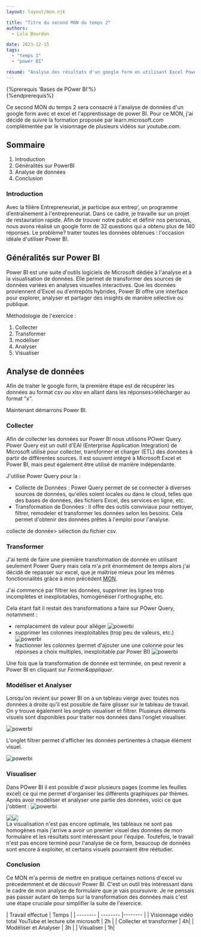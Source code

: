 ```yaml
---
layout: layout/mon.njk

title: "Titre du second MON du temps 2"
authors:
  - Lola Bourdon

date: 2023-12-15
tags: 
  - "temps 2"
  - "power BI"

résumé: "Analyse des résultats d'un google form en utilisant Excel Power BI"
---
```

{%prerequis 'Bases de POwer BI'%}  
{%endprerequis%}

Ce second MON du temps 2 sera consacré à l'analyse de données d'un google form avec et excel et l'apprentissage de power BI.
Pour ce MON, j'ai décidé de suivre la formation proposée par learn.microsoft.com complémentée par le visionnage de plusieurs vidéos sur youtube.com. 


## Sommaire 

1. Introduction
2. Généralités sur PowerBI
3. Analyse de données
4. Conclusion

### Introduction

Avec la filière Entrepreneuriat, je participe aux entrep', un programme d’entraînement à l'entrepreneuriat. Dans ce cadre, je travaille sur un projet de restauration rapide. Afin de trouver notre public et définir nos personas, nous avons réalisé un google form de 32 questions qui a obtenu plus de 140 réponses. Le problème? traiter toutes les données obtenues : l'occasion idéale d'utiliser Power BI.

## Généralités sur Power BI

Power BI est une suite d'outils logiciels de Microsoft dédiée à l'analyse et à la visualisation de données. Elle permet de transformer des sources de données variées en analyses visuelles interactives. Que les données proviennent d'Excel ou d'entrepôts hybrides, Power BI offre une interface pour explorer, analyser et partager des insights de manière sélective ou publique.

Méthodologie de l'exercice : 

1. Collecter
2. Transformer
3. modéliser
4. Analyser
5. Visualiser

## Analyse de données 

Afin de traiter le google form, la première étape est de récupérer les données au format csv ou xlsv en allant dans les réponses>télécharger au format "x".


Maintenant démarrons Power BI.

### Collecter 

Afin de collecter les données sur Power BI nous utilisons POwer Query.
Power Query est un outil d'EAI (Enterprise Application Integration) de Microsoft utilisé pour collecter, transformer et charger (ETL) des données à partir de différentes sources. Il est souvent intégré à Microsoft Excel et Power BI, mais peut également être utilisé de manière indépendante.

J'utilise Power Query pour la :

- Collecte de Données : Power Query permet de se connecter à diverses sources de données, qu'elles soient locales ou dans le cloud, telles que des bases de données, des fichiers Excel, des services en ligne, etc.
- Transformation de Données : Il offre des outils conviviaux pour nettoyer, filtrer, remodeler et transformer les données selon les besoins. Cela permet d'obtenir des données prêtes à l'emploi pour l'analyse.

collecte de donnée> sélection du fichier csv.

### Transformer

J'ai tenté de faire une première transformation de donnée en utilisant seulement Power Query mais cela m'a prit énormément de temps alors j'ai décidé de repasser sur excel, que je maîtrise mieux pour les mêmes fonctionnalités grâce à mon précédent [MON](https://francoisbrucker.github.io/do-it/promos/2023-2024/Lola-Bourdon/mon/temps-1.2/). 

J'ai commencé par filtrer les données, supprimer les lignes trop incomplètes et inexploitables, homogénéiser l'orthographe, etc.

Cela étant fait il restait des transformations a faire sur POwer Query, notamment :

- remplacement de valeur pour alléger
![powerbi](ecranremplacer.png)
- supprimer les colonnes inexploitables (trop peu de valeurs, etc.)
![powerbi](ecranchoisircolonne.png)
- fractionner les colonnes (permet d'ajouter une une colonne pour les réponses a choix multiples, inexploitable par Power BI)
![powerbi](ecranfrac.png)  

Une fois que la transformation de donnée est terminée, on peut revenir a Power BI en cliquant sur *Fermer&appliquer*.

### Modéliser et Analyser

Lorsqu'on revient sur power BI on a un tableau vierge avec toutes nos données à droite qu'il est possible de faire glisser sur le tableau de travail. On y trouve également les onglets visualiser et filtrer. Plusieurs éléments visuels sont disponibles pour traiter nos données dans l'onglet visualiser.

![powerbi](ecranpBI.png)  

L'onglet filtrer permet d'afficher les données pertinentes à chaque élément visuel.

![powerbi](ecrandecouverte.png) 


### Visualiser
Dans POwer BI il est possible d'avoir plusieurs pages (comme les feuilles excel) ce qui me permet d'organiser les différents graphiques par thèmes.
Après avoir modéliser et analyser une partie des données, voici ce que j'obtient : 
![powerbi](ecranfinmain.png)
<div style="display:flex">
<div><img src="ecranfinsport.png"></div>
<div><img src="ecranfinresto.png"></div>
</div>
La visualisation n'est pas encore optimale, les tableaux ne sont pas homogènes mais j'arrive a avoir un premier visuel des données de mon formulaire et les résultats sont intéressant pour l'équipe. Toutefois, le travail n'est pas encore terminé pour l'analyse de ce form, beaucoup de données sont encore à exploiter, et certains visuels pourraient être réétudier.

### Conclusion

Ce MON m'a permis de mettre en pratique certaines notions d'excel vu précedemment et de découvir Power BI. C'est un outil très intéressant dans le cadre de mon analyse de formulaire que je vais poursuivre. Je ne pensais pas passer autant de temps sur la transformation des données mais c'est une étape cruciale pour simplifier la suite de l'exercice.

| Travail effectué |  Temps | 
| -------- | -------- |-------- |
| Visionnage vidéo total YouTube et lecture site microsoft | 2h |
| Collecter et transformer | 4h|
| Modéliser et Analyser | 3h |
| Visualiser | 1h| 


